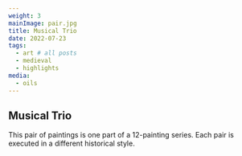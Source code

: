 ```yaml
---
weight: 3
mainImage: pair.jpg
title: Musical Trio
date: 2022-07-23
tags:
  - art # all posts
  - medieval
  - highlights
media:
  - oils
---
```


## Musical Trio

This pair of paintings is one part of a 12-painting series. Each pair is executed in a different historical style.
